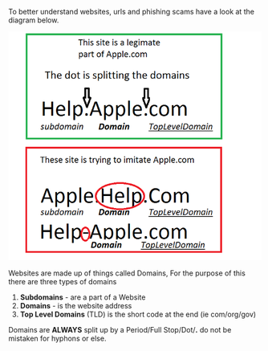 To better understand websites, urls and phishing scams have a look at the diagram below.

![](/assets/domain.png)

Websites are made up of things called Domains, For the purpose of this there are three types of domains

1. **Subdomains** - are a part of a Website 
2. **Domains** - is the website address
3. **Top Level Domains** \(TLD\) is the short code at the end \(ie com/org/gov\)

Domains are **ALWAYS** split up by a Period/Full Stop/Dot/**.** do not be mistaken for hyphons or else.

